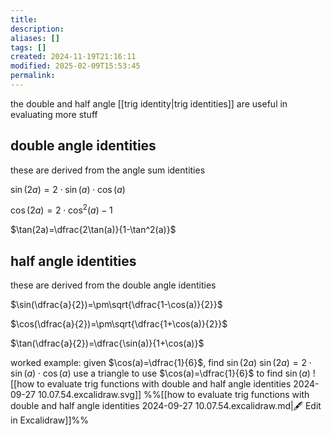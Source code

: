 ```yaml
---
title: 
description: 
aliases: []
tags: []
created: 2024-11-19T21:16:11
modified: 2025-02-09T15:53:45
permalink:
---
```


the double and half angle [[trig identity|trig identities]] are useful in evaluating more stuff

## double angle identities

these are derived from the angle sum identities

$\sin(2a) = 2\cdot\sin(a)\cdot\cos(a)$

$\cos(2a)=2\cdot\cos^2(a)-1$

$\tan(2a)=\dfrac{2\tan(a)}{1-\tan^2(a)}$

## half angle identities

these are derived from the double angle identities

$\sin(\dfrac{a}{2})=\pm\sqrt{\dfrac{1-\cos(a)}{2}}$

$\cos(\dfrac{a}{2})=\pm\sqrt{\dfrac{1+\cos(a)}{2}}$

$\tan(\dfrac{a}{2})=\dfrac{\sin(a)}{1+\cos(a)}$



worked example: given $\cos(a)=\dfrac{1}{6}$, find $\sin(2a)$
$\sin(2a) = 2\cdot\sin(a)\cdot\cos(a)$
use a triangle to use $\cos(a)=\dfrac{1}{6}$ to find $\sin(a)$
![[how to evaluate trig functions with double and half angle identities 2024-09-27 10.07.54.excalidraw.svg]]
%%[[how to evaluate trig functions with double and half angle identities 2024-09-27 10.07.54.excalidraw.md|🖋 Edit in Excalidraw]]%%
